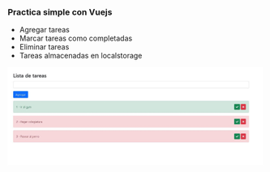 ### Practica simple con Vuejs

- Agregar tareas
- Marcar tareas como completadas
- Eliminar tareas
- Tareas almacenadas en localstorage

![](https://github.com/vicmms/simple-CRUD-vue-local-storage/blob/master/imagen.jpg?raw=true)